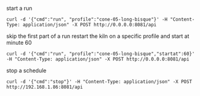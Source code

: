 start a run

    curl -d '{"cmd":"run", "profile":"cone-05-long-bisque"}' -H "Content-Type: application/json" -X POST http://0.0.0.0:8081/api

skip the first part of a run
restart the kiln on a specific profile and start at minute 60

    curl -d '{"cmd":"run", "profile":"cone-05-long-bisque","startat":60}' -H "Content-Type: application/json" -X POST http://0.0.0.0:8081/api

stop a schedule

    curl -d '{"cmd":"stop"}' -H "Content-Type: application/json" -X POST http://192.168.1.86:8081/api
